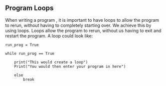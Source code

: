 ## Program Loops
When writing a program , it is important to have loops to allow the program to rerun, without having to completely starting over.
We achieve this by using loops.  Loops allow the program to rerun, without us having to exit and restart the program.
A loop could look like:

    run_prog = True
    
    while run_prog == True
    
        print("This would create a loop")
        Print("You would then enter your program in here")
        
        else
            break
